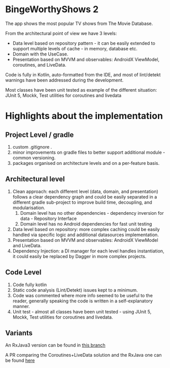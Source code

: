 # BingeWorthyShows 2

The app shows the most popular TV shows from The Movie Database.

From the architectural point of view we have 3 levels:

* Data level based on repository pattern - it can be easily extended to support multiple levels of cache - in memory,
  database etc.
* Domain with the UseCase.
* Presentation based on MVVM and observables: AndroidX ViewModel, coroutines, and LiveData.

Code is fully in Kotlin, auto-formatted from the IDE, and most of lint/detekt warnings have been addressed during the
development.

Most classes have been unit tested as example of the different situation: JUnit 5, Mockk, Test utilities for coroutines
and livedata

# Highlights about the  implementation

## Project Level / gradle

1. custom .gitignore .
1. minor improvements on gradle files to better support additional module - common versioning.
1. packages organised on architecture levels and on a per-feature basis.

## Architectural level

1. Clean approach: each different level (data, domain, and presentation) follows a clear dependency graph and could be easily separated in a different gradle
   sub-project to improve build time, decoupling, and modularisation.
   1. Domain level has no other dependencies - dependency inversion for data - Repository Interface
   2. Domain level has no Android dependencies for fast unit testing
2. Data level based on repository: more complex caching could be easily handled via specific logic and additional
   datasources implementation.
3. Presentation based on MVVM and observables: AndroidX ViewModel and LiveData.
4. Dependency Injection: a DI manager for each level handles instantiation, it could easily be replaced by Dagger in
   more complex projects.

## Code Level

1. Code fully kotlin
1. Static code analysis (Lint/Detekt) issues kept to a minimum.
1. Code was commented where more info seemed to be useful to the reader, generally speaking the code is written in a
   self-explanatory manner.
1. Unit test - almost all classes have been unit tested - using JUnit 5, Mockk, Test utilities for coroutines and
   livedata.

## Variants

An RxJava3 version can be found in [this branch](https://github.com/guidovezzoni/BingeWorthyShows2/tree/main-rxjava3)

A PR comparing the Coroutines+LiveData solution and the RxJava one can be
found [here](https://github.com/guidovezzoni/BingeWorthyShows2/pull/4/files)
